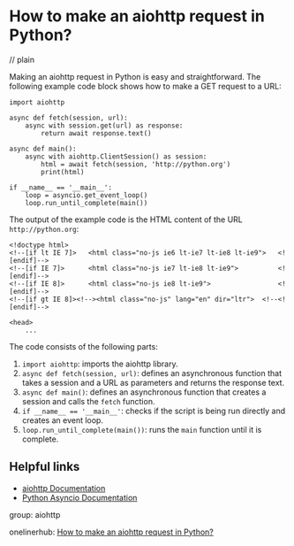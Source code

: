 # How to make an aiohttp request in Python?
// plain

Making an aiohttp request in Python is easy and straightforward. The following example code block shows how to make a GET request to a URL:
```
import aiohttp

async def fetch(session, url):
    async with session.get(url) as response:
        return await response.text()

async def main():
    async with aiohttp.ClientSession() as session:
        html = await fetch(session, 'http://python.org')
        print(html)

if __name__ == '__main__':
    loop = asyncio.get_event_loop()
    loop.run_until_complete(main())
```
The output of the example code is the HTML content of the URL `http://python.org`:
```
<!doctype html>
<!--[if lt IE 7]>   <html class="no-js ie6 lt-ie7 lt-ie8 lt-ie9">   <![endif]-->
<!--[if IE 7]>      <html class="no-js ie7 lt-ie8 lt-ie9">          <![endif]-->
<!--[if IE 8]>      <html class="no-js ie8 lt-ie9">                 <![endif]-->
<!--[if gt IE 8]><!--><html class="no-js" lang="en" dir="ltr">  <!--<![endif]-->

<head>
    ...
```

The code consists of the following parts:

1. `import aiohttp`: imports the aiohttp library.
2. `async def fetch(session, url)`: defines an asynchronous function that takes a session and a URL as parameters and returns the response text.
3. `async def main()`: defines an asynchronous function that creates a session and calls the `fetch` function.
4. `if __name__ == '__main__'`: checks if the script is being run directly and creates an event loop.
5. `loop.run_until_complete(main())`: runs the `main` function until it is complete.

## Helpful links

- [aiohttp Documentation](https://docs.aiohttp.org/en/stable/)
- [Python Asyncio Documentation](https://docs.python.org/3/library/asyncio.html)

group: aiohttp

onelinerhub: [How to make an aiohttp request in Python?](https://onelinerhub.com/python-aiohttp/how-to-make-an-aiohttp-request-in-python)
